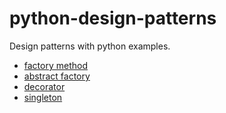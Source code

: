 # python-design-patterns
Design patterns with python examples.

 - [factory method](factory_method) 
 - [abstract factory](abstract_factory) 
 - [decorator](decorator) 
 - [singleton](https://www.youtube.com/watch?v=dQw4w9WgXcQ) 
